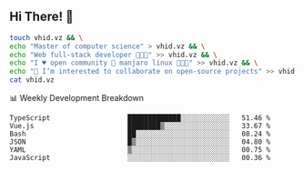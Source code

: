 ## Hi There! 👋

```sh
touch vhid.vz && \
echo "Master of computer science" > vhid.vz && \
echo "Web full-stack developer 🙈🙉🙊" >> vhid.vz && \
echo "I ♥️ open community 🎯 manjaro linux 🎉🐍🥳" >> vhid.vz && \
echo "👯 I’m interested to collaborate on open-source projects" >> vhid.vz && \
cat vhid.vz
```
:bar_chart: Weekly Development Breakdown

<!--START_SECTION:waka-->

```text
TypeScript                   █████████████░░░░░░░░░░░░   51.46 %
Vue.js                       ████████▒░░░░░░░░░░░░░░░░   33.67 %
Bash                         ██░░░░░░░░░░░░░░░░░░░░░░░   08.24 %
JSON                         █▒░░░░░░░░░░░░░░░░░░░░░░░   04.80 %
YAML                         ▒░░░░░░░░░░░░░░░░░░░░░░░░   00.75 %
JavaScript                   ░░░░░░░░░░░░░░░░░░░░░░░░░   00.36 %
```

<!--END_SECTION:waka-->
